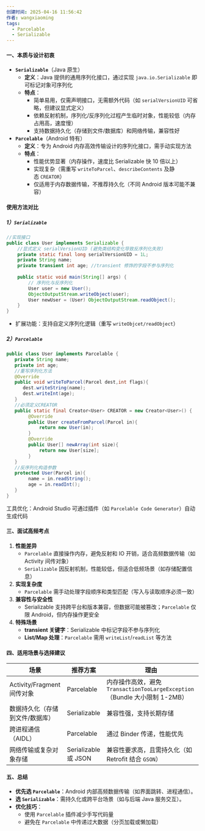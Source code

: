```yaml
---
创建时间: 2025-04-16 11:56:42
作者: wangxiaoming
tags:
  - Parcelable
  - Serializable
---
```

#### 一、本质与设计初衷
- ​**`Serializable`**​（Java 原生）
    - ​**定义**​：Java 提供的通用序列化接口，通过实现 `java.io.Serializable` 即可标记对象可序列化
    - ​**特点**​：
        - 简单易用，仅需声明接口，无需额外代码（如 `serialVersionUID` 可省略，但建议显式定义）
        - 依赖反射机制，序列化/反序列化过程产生临时对象，性能较低（内存占用高，速度慢）
        - 支持数据持久化（存储到文件/数据库）和网络传输，兼容性好
- ​**`Parcelable`**​（Android 特有）
    - ​**定义**​：专为 Android 内存高效传输设计的序列化接口，需手动实现方法
    - ​**特点**​：
        - 性能优势显著（内存操作，速度比 Serializable 快 10 倍以上）
        - 实现复杂（需重写 `writeToParcel`、`describeContents` 及静态 `CREATOR`）
        - 仅适用于内存数据传输，不推荐持久化（不同 Android 版本可能不兼容）
#### 使用方法对比
##### 1）`Serializable`
```java
//实现接口  
public class User implements Serializable {  
    //显式定义 serialVersionUID (避免类结构变化导致反序列化失败)  
    private static final long serialVersionUID = 1L;  
    private String name;  
    private transient int age; //transient 修饰的字段不参与序列化  
  
    public static void main(String[] args) {  
        // 序列化与反序列化  
        User user = new User();  
        ObjectOutputStream.writeObject(user);  
        User newUser = (User) ObjectOutputStream.readObject();  
    }  
}
```
- 扩展功能：支持自定义序列化逻辑（重写 `writeObjcet/readObject`）
##### 2）`Parcelable`
```java
public class User implements Parcelable {
   private String name;
   private int age;
   //重写序列化方法
   @Override
   public void writeToParcel(Parcel dest,int flags){
      dest.writeString(name);
      dest.writeInt(age);
   }
   //必须定义CREATOR
   public static final Creator<User> CREATOR = new Creator<User>() {
        @Override
        public User createFromParcel(Parcel in){
            return new User(in);
        }
        @Override
        public User[] newArray(int size){
            return new User[size];
        }
   }
   //反序列化构造参数
   protected User(Parcel in){
        name = in.readString();
        age = in.readInt();
   }
}
```
工具优化：Android Studio 可通过插件（如 `Parcelable Code Generator`）自动生成代码

#### 三、面试高频考点
1. ​**性能差异**​
    - `Parcelable` 直接操作内存，避免反射和 IO 开销，适合高频数据传输（如 Activity 间传对象）
    - `Serializable` 因反射机制，性能较低，但适合低频场景（如存储配置信息）
2. ​**实现复杂度**​
    - `Parcelable` 需手动处理字段顺序和类型匹配（写入与读取顺序必须一致）
3. ​**兼容性与安全性**​
    - Serializable 支持跨平台和版本兼容，但数据可能被篡改；`Parcelable` 仅限 Android，但内存操作更安全
4. ​**特殊场景**​
    - ​**transient 关键字**​：Serializable 中标记字段不参与序列化
    - ​**List/Map 处理**​：`Parcelable` 需用 `writeList`/`readList` 等方法

#### 四、适用场景与选择建议
| ​**场景**​               | ​**推荐方案**​          | ​**理由**​                                                    |
| ---------------------- | ------------------- | ----------------------------------------------------------- |
| Activity/Fragment 间传对象 | Parcelable          | 内存操作高效，避免 `TransactionTooLargeException`（Bundle 大小限制 1-2MB） |
| 数据持久化（存储到文件/数据库）       | Serializable        | 兼容性强，支持长期存储                                                 |
| 跨进程通信（AIDL）            | Parcelable          | 通过 Binder 传递，性能优先                                           |
| 网络传输或复杂对象存储            | Serializable 或 JSON | 兼容性要求高，且需持久化（如 Retrofit 结合 `GSON`）                          |
#### 五、总结
- ​**优先选 `Parcelable`**​：Android 内部高频数据传输（如界面跳转、进程通信）。
- ​**选 `Serializable`**​：需持久化或跨平台场景（如与后端 Java 服务交互）。
- ​**优化技巧**​：
    - 使用 `Parcelable` 插件减少手写代码量
    - 避免在 `Parcelable` 中传递过大数据（分页加载或懒加载）